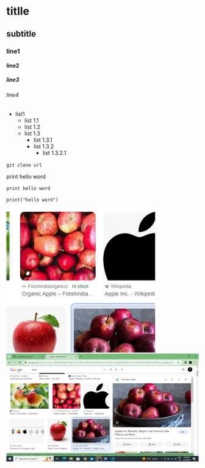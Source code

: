 # titlle
## subtitle
### line1
#### line2
##### line3
###### line4

- list1
    - list 1.1
    - list 1.2
    - list 1.3
        - list 1.3.1
        - list 1.3.2
            - list 1.3.2.1

`git clone url`

print hello word

```
print hello word
```


```
print("hello word")
```
![alt text](image.png)
![alt text](image-1.png)


